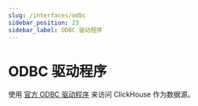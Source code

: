 ```yaml
---
slug: /interfaces/odbc
sidebar_position: 23
sidebar_label: ODBC 驱动程序
---
```



# ODBC 驱动程序

使用 [官方 ODBC 驱动程序](https://github.com/ClickHouse/clickhouse-odbc) 来访问 ClickHouse 作为数据源。
